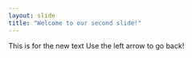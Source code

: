 ```yaml
---
layout: slide
title: "Welcome to our second slide!"
---
```

This is for the new text
Use the left arrow to go back!
